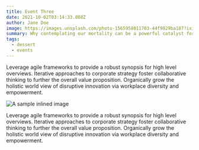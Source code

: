 ```yaml
---
title: Event Three
date: 2021-10-02T03:14:33.808Z
author: Jane Doe
image: https://images.unsplash.com/photo-1565958011703-44f9829ba187?ixid=MnwxMjA3fDB8MHxwaG90by1wYWdlfHx8fGVufDB8fHx8&ixlib=rb-1.2.1&auto=format&fit=crop&w=1530&q=80
summary: Why contemplating our mortality can be a powerful catalyst for change
tags:
  - dessert
  - events
---
```

Leverage agile frameworks to provide a robust synopsis for high level overviews. Iterative approaches to corporate strategy foster collaborative thinking to further the overall value proposition. Organically grow the holistic world view of disruptive innovation via workplace diversity and empowerment.

![A sample inlined image](https://source.unsplash.com/random/600x400)

Leverage agile frameworks to provide a robust synopsis for high level overviews. Iterative approaches to corporate strategy foster collaborative thinking to further the overall value proposition. Organically grow the holistic world view of disruptive innovation via workplace diversity and empowerment.

